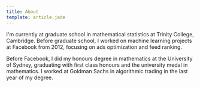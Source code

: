 ```yaml
---
title: About
template: article.jade
---
```


I'm currently at graduate school in mathematical statistics at Trinity
College, Cambridge.  Before graduate school, I worked on machine
learning projects at Facebook from 2012, focusing on ads optimization
and feed ranking.

Before Facebook, I did my honours degree in mathematics at the
University of Sydney, graduating with first class honours and the
university medal in mathematics.  I worked at Goldman Sachs in
algorithmic trading in the last year of my degree.
